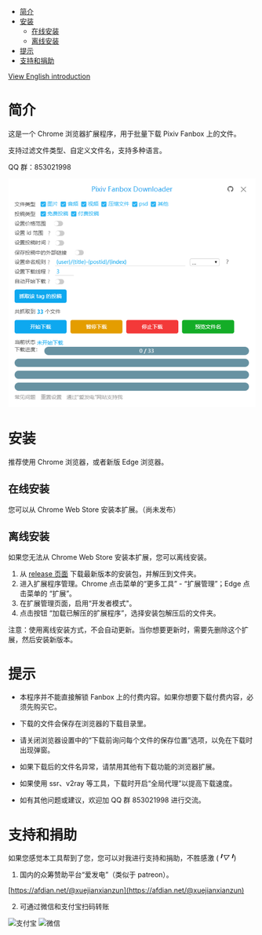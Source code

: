 <!-- TOC -->

- [简介](#简介)
- [安装](#安装)
  - [在线安装](#在线安装)
  - [离线安装](#离线安装)
- [提示](#提示)
- [支持和捐助](#支持和捐助)

<!-- /TOC -->

[View English introduction](README-EN.md)

# 简介

这是一个 Chrome 浏览器扩展程序，用于批量下载 Pixiv Fanbox 上的文件。

支持过滤文件类型、自定义文件名，支持多种语言。

QQ 群：853021998

![screenshot](screenshot/ui1.png)

# 安装

推荐使用 Chrome 浏览器，或者新版 Edge 浏览器。

## 在线安装

您可以从 Chrome Web Store 安装本扩展。（尚未发布）

## 离线安装

如果您无法从 Chrome Web Store 安装本扩展，您可以离线安装。

1. 从 [release 页面](https://github.com/xuejianxianzun/PixivFanboxDownloader/releases) 下载最新版本的安装包，并解压到文件夹。
2. 进入扩展程序管理。Chrome 点击菜单的“更多工具” - “扩展管理”；Edge 点击菜单的 “扩展”。
3. 在扩展管理页面，启用“开发者模式"。
4. 点击按钮 “加载已解压的扩展程序”，选择安装包解压后的文件夹。

注意：使用离线安装方式，不会自动更新。当你想要更新时，需要先删除这个扩展，然后安装新版本。

# 提示

- 本程序并不能直接解锁 Fanbox 上的付费内容。如果你想要下载付费内容，必须先购买它。

- 下载的文件会保存在浏览器的下载目录里。

- 请关闭浏览器设置中的“下载前询问每个文件的保存位置”选项，以免在下载时出现弹窗。

- 如果下载后的文件名异常，请禁用其他有下载功能的浏览器扩展。

- 如果使用 ssr、v2ray 等工具，下载时开启“全局代理”以提高下载速度。

- 如有其他问题或建议，欢迎加 QQ 群 853021998 进行交流。

# 支持和捐助

如果您感觉本工具帮到了您，您可以对我进行支持和捐助，不胜感激 (*╹▽╹*)

1. 国内的众筹赞助平台“爱发电”（类似于 patreon）。

[https://afdian.net/@xuejianxianzun](https://afdian.net/@xuejianxianzun)

2. 可通过微信和支付宝扫码转账

![支付宝](https://i.loli.net/2019/04/04/5ca5627614396.png) ![微信](https://i.loli.net/2019/04/04/5ca5627630bb4.png)